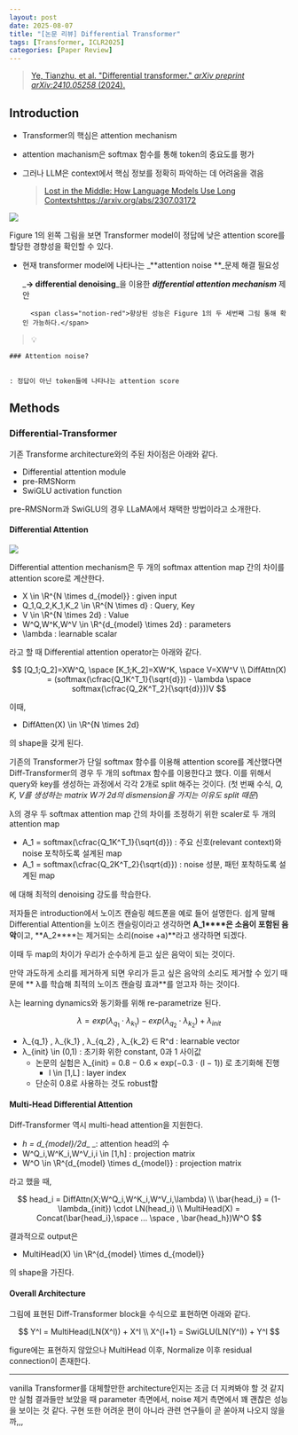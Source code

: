 ```yaml
---
layout: post
date: 2025-08-07
title: "[논문 리뷰] Differential Transformer"
tags: [Transformer, ICLR2025]
categories: [Paper Review]
---
```


> [Ye, Tianzhu, et al. "Differential transformer." ](https://arxiv.org/abs/2410.05258)[_arXiv preprint arXiv:2410.05258_](https://arxiv.org/abs/2410.05258)[ (2024).](https://arxiv.org/abs/2410.05258)



## Introduction

- Transformer의 핵심은 attention mechanism
- attention machanism은 softmax 함수를 통해 token의 중요도를 평가
- 그러나 LLM은 context에서 핵심 정보를 정확히 파악하는 데 어려움을 겪음

	> [Lost in the Middle: How Language Models Use Long Contextshttps://arxiv.org/abs/2307.03172](https://arxiv.org/abs/2307.03172)


![](https://prod-files-secure.s3.us-west-2.amazonaws.com/542b861c-36a8-4051-84e5-8804b6728dba/9083ea56-691a-4752-ae26-47f403431ac8/image.png?X-Amz-Algorithm=AWS4-HMAC-SHA256&X-Amz-Content-Sha256=UNSIGNED-PAYLOAD&X-Amz-Credential=ASIAZI2LB466YCX5SH5H%2F20250905%2Fus-west-2%2Fs3%2Faws4_request&X-Amz-Date=20250905T190109Z&X-Amz-Expires=3600&X-Amz-Security-Token=IQoJb3JpZ2luX2VjEBMaCXVzLXdlc3QtMiJIMEYCIQDYt4IeJejbP0dhZJTWx7cit8rMIP7vLSjwIZEenksROwIhALkA9SMJsAXQ%2BloZMzsOmsIO9PYALKHUTsHn8S%2Fq4Sf2Kv8DCHwQABoMNjM3NDIzMTgzODA1IgxrdCZyPB7IFPlQa4Eq3AN0T9TM9qOLHE3wZCELnO%2FzkU%2FyM%2F0ZcN5pZxJ8Y%2B35%2BEgPxilBwrJ0waCXM9vR8CgYOLgtlezyNK%2FfMDQ1yL4ApSXoZz6Y6YHggawhMxWCra%2BmYb0A%2Bd6M1ScxC3fu5%2FaLeiZNpS8bO4VT3M9wLVeH3mNBJvu74c6eijaT5c6l%2Fgdn1HvZmCo8KqE5aMbDyU43tieYNH2mXtGML24zZA6Sz9yEg%2Fsl4Kd8r7Kgc9WyinhI5MBzz12GwiYcdF1D74kcH3vNcyMvsoSb87ZVpldlFd8oFaOXO6DEdq4S%2FI9y15K%2FeuP6II8FEpIJQoSgl9fO4KPUwgL4Ccx5ieuVAPcfiWKkwXDxuYkDyz4JL%2BYOZ2c9iA2na6lmybyh3H84yarP1zLy4fKSymxt6XUjgs455qcPxIYKtfhKs6zvemgRtg7s0er4rj0fbQOWP5BptSsPqjv1zCLotWjbF%2FJvL6wbIXz5W7Y2yJaUQ0misQBuaryV9piH%2BxJAg8QYE3Fsps9UPRsujFIOlraJD5la%2FigY4H1ENiGy8rfxu6xeRO6HFQvYP%2BegSA3otTyB6huFltPV%2BtzWM9cBj1PyianB3zzmH7QW0DzxicSE%2FyugZwb2JS%2F%2BciHYl5pMWNY8TjCo2uzFBjqkAWkbGjYqzH0mE%2BjmAWZVtfU4Mg%2BpKnOpfbyAHXiA7o6b0155AnbfjDXKcbtADHu%2FZQx1IV91uzcbcIysGya8ES7EuGYJitilulnmZh3qZ%2BCBpt12EAOu1EGFM8%2F5v4oh1A1JDq7K%2BJcjPGz3RSRQD36A45RTlkvSsnAOxcjzjxs4zcmQHwZRs4KK8rmSqi2ENDdF%2FVVPn%2BRpeNCIdbe8jK3cDx5p&X-Amz-Signature=6c3012dae9e5e5ab29349f33a255382aa009627d1ba590ccb42eb5ebf2bbb2a0&X-Amz-SignedHeaders=host&x-amz-checksum-mode=ENABLED&x-id=GetObject)


Figure 1의 왼쪽 그림을 보면 Transformer model이 정답에 낮은 attention score를 할당한 경향성을 확인할 수 있다.

- 현재 transformer model에 나타나는 _**attention noise **_문제 해결 필요성

	_**→ differential denoising**_을 이용한 _**differential attention mechanism**_ 제안


		<span class="notion-red">향상된 성능은 Figure 1의 두 세번째 그림 통해 확인 가능하다.</span>


> 💡 


	### Attention noise?


	: 정답이 아닌 token들에 나타나는 attention score



## Methods



### Differential-Transformer


기존 Transforme architecture와의 주된 차이점은 아래와 같다.

- Differential attention module
- pre-RMSNorm
- SwiGLU activation function

pre-RMSNorm과 SwiGLU의 경우 LLaMA에서 채택한 방법이라고 소개한다.



#### Differential Attention


![](https://prod-files-secure.s3.us-west-2.amazonaws.com/542b861c-36a8-4051-84e5-8804b6728dba/116d70b2-1963-4810-9167-f4c7d8a06e8f/image.png?X-Amz-Algorithm=AWS4-HMAC-SHA256&X-Amz-Content-Sha256=UNSIGNED-PAYLOAD&X-Amz-Credential=ASIAZI2LB466YCX5SH5H%2F20250905%2Fus-west-2%2Fs3%2Faws4_request&X-Amz-Date=20250905T190109Z&X-Amz-Expires=3600&X-Amz-Security-Token=IQoJb3JpZ2luX2VjEBMaCXVzLXdlc3QtMiJIMEYCIQDYt4IeJejbP0dhZJTWx7cit8rMIP7vLSjwIZEenksROwIhALkA9SMJsAXQ%2BloZMzsOmsIO9PYALKHUTsHn8S%2Fq4Sf2Kv8DCHwQABoMNjM3NDIzMTgzODA1IgxrdCZyPB7IFPlQa4Eq3AN0T9TM9qOLHE3wZCELnO%2FzkU%2FyM%2F0ZcN5pZxJ8Y%2B35%2BEgPxilBwrJ0waCXM9vR8CgYOLgtlezyNK%2FfMDQ1yL4ApSXoZz6Y6YHggawhMxWCra%2BmYb0A%2Bd6M1ScxC3fu5%2FaLeiZNpS8bO4VT3M9wLVeH3mNBJvu74c6eijaT5c6l%2Fgdn1HvZmCo8KqE5aMbDyU43tieYNH2mXtGML24zZA6Sz9yEg%2Fsl4Kd8r7Kgc9WyinhI5MBzz12GwiYcdF1D74kcH3vNcyMvsoSb87ZVpldlFd8oFaOXO6DEdq4S%2FI9y15K%2FeuP6II8FEpIJQoSgl9fO4KPUwgL4Ccx5ieuVAPcfiWKkwXDxuYkDyz4JL%2BYOZ2c9iA2na6lmybyh3H84yarP1zLy4fKSymxt6XUjgs455qcPxIYKtfhKs6zvemgRtg7s0er4rj0fbQOWP5BptSsPqjv1zCLotWjbF%2FJvL6wbIXz5W7Y2yJaUQ0misQBuaryV9piH%2BxJAg8QYE3Fsps9UPRsujFIOlraJD5la%2FigY4H1ENiGy8rfxu6xeRO6HFQvYP%2BegSA3otTyB6huFltPV%2BtzWM9cBj1PyianB3zzmH7QW0DzxicSE%2FyugZwb2JS%2F%2BciHYl5pMWNY8TjCo2uzFBjqkAWkbGjYqzH0mE%2BjmAWZVtfU4Mg%2BpKnOpfbyAHXiA7o6b0155AnbfjDXKcbtADHu%2FZQx1IV91uzcbcIysGya8ES7EuGYJitilulnmZh3qZ%2BCBpt12EAOu1EGFM8%2F5v4oh1A1JDq7K%2BJcjPGz3RSRQD36A45RTlkvSsnAOxcjzjxs4zcmQHwZRs4KK8rmSqi2ENDdF%2FVVPn%2BRpeNCIdbe8jK3cDx5p&X-Amz-Signature=ce243c40b66ec7040ffb47863963bd347e634b5a3a02c617be2f2b2e8a484077&X-Amz-SignedHeaders=host&x-amz-checksum-mode=ENABLED&x-id=GetObject)


Differential attention mechanism은 두 개의 softmax attention map 간의 차이를 attention score로 계산한다.

- X \in \R^{N \times d\_{model}} : given input
- Q\_1,Q\_2,K\_1,K\_2 \in \R^{N \times d} : Query, Key
- V \in \R^{N \times 2d} : Value
- W^Q,W^K,W^V \in \R^{d\_{model} \times 2d} : parameters
- \lambda : learnable scalar

라고 할 때 Differential attention operator는 아래와 같다.


$$
[Q_1;Q_2]=XW^Q, \space [K_1;K_2]=XW^K, \space V=XW^V \\
DiffAttn(X) = (softmax(\cfrac{Q_1K^T_1}{\sqrt{d}}) - \lambda \space softmax(\cfrac{Q_2K^T_2}{\sqrt{d}}))V
$$


이때,

- DiffAtten(X) \in \R^{N \times 2d}

의 shape을 갖게 된다.


기존의 Transformer가 단일 softmax 함수를 이용해 attention score를 계산했다면 Diff-Transformer의 경우 두 개의 softmax 함수를 이용한다고 했다. 이를 위해서 query와 key를 생성하는 과정에서 각각 2개로 split 해주는 것이다. <span class="notion-red">(첫 번째 수식, </span><span class="notion-red">_Q, K, V를 생성하는 matrix W가 2d의 dismension을 가지는 이유도 split 때문_</span><span class="notion-red">)</span>


 λ의 경우 두 softmax attention map 간의 차이를 조정하기 위한 scaler로 두 개의 attention map

- A\_1 = softmax(\cfrac{Q\_1K^T\_1}{\sqrt{d}}) : 주요 신호(relevant context)와 noise 포착하도록 설계된 map
- A\_1 = softmax(\cfrac{Q\_2K^T\_2}{\sqrt{d}}) : noise 성분, 패턴 포착하도록 설계된 map 

에 대해 최적의 denoising 강도를 학습한다.


저자들은 introduction에서 노이즈 캔슬링 헤드폰을 예로 들어 설명한다. 쉽게 말해 Differential Attention을 노이즈 캔슬링이라고 생각하면 **A\_1****은 소음이 포함된 음악**이고, **A\_2****는 제거되는 소리(noise +a)**라고 생각하면 되겠다. 


이때 두 map의 차이가 우리가 순수하게 듣고 싶은 음악이 되는 것이다. 


만약 과도하게 소리를 제거하게 되면 우리가 듣고 싶은 음악의 소리도 제거할 수 있기 때문에 ** λ를 학습해 최적의 노이즈 캔슬링 효과**를 얻고자 하는 것이다.


λ는 learning dynamics와 동기화를 위해 re-parametrize 된다.


$$
\lambda = exp(\lambda_{q_1} \cdot \lambda_{k_1}) - exp(\lambda_{q_2} \cdot \lambda_{k_2}) + \lambda_{init}
$$

- λ\_{q\_1} , λ\_{k\_1} , λ\_{q\_2} , λ\_{k\_2} ∈ R^d : learnable vector
- λ\_{init} \in (0,1) : 초기화 위한 constant, 0과 1 사이값
	- 논문의 실험은 λ\_{init} = 0.8 − 0.6 × exp(−0.3 · (l − 1)) 로 초기화해 진행
		- l \in [1,L] : layer index
	- 단순히 0.8로 사용하는 것도 robust함


#### **Multi-Head Differential Attention**


Diff-Transformer 역시 multi-head attention을 지원한다.

- _h = d\_{model}/2d__ _: attention head의 수
- W^Q\_i,W^K\_i,W^V\_i,i \in [1,h] : projection matrix
- W^O \in \R^{d\_{model} \times d\_{model}} : projection matrix

라고 했을 때,


$$
head_i = DiffAttn(X;W^Q_i,W^K_i,W^V_i,\lambda) \\
\bar{head_i} = (1-\lambda_{init}) \cdot LN(head_i) \\
MultiHead(X) = Concat(\bar{head_i},\space ... \space , \bar{head_h})W^O
$$


결과적으로 output은

- MultiHead(X) \in \R^{d\_{model} \times d\_{model}}

의 shape을 가진다.



#### Overall Architecture


그림에 표현된 Diff-Transformer block을 수식으로 표현하면 아래와 같다.


$$
Y^l = MultiHead(LN(X^l)) + X^l \\
X^{l+1} = SwiGLU(LN(Y^l)) + Y^l
$$


figure에는 표현하지 않았으나 MultiHead 이후, Normalize 이후 residual connection이 존재한다.


---


vanilla Transformer를 대체할만한 architecture인지는 조금 더 지켜봐야 할 것 같지만 실험 결과들만 보았을 때 parameter 측면에서, noise 제거 측면에서 꽤 괜찮은 성능을 보이는 것 같다. 구현 또한 어려운 편이 아니라 관련 연구들이 곧 쏟아져 나오지 않을까,,,

